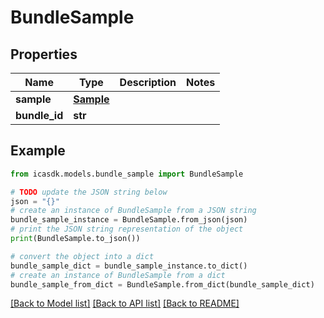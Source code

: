 # BundleSample


## Properties

Name | Type | Description | Notes
------------ | ------------- | ------------- | -------------
**sample** | [**Sample**](Sample.md) |  | 
**bundle_id** | **str** |  | 

## Example

```python
from icasdk.models.bundle_sample import BundleSample

# TODO update the JSON string below
json = "{}"
# create an instance of BundleSample from a JSON string
bundle_sample_instance = BundleSample.from_json(json)
# print the JSON string representation of the object
print(BundleSample.to_json())

# convert the object into a dict
bundle_sample_dict = bundle_sample_instance.to_dict()
# create an instance of BundleSample from a dict
bundle_sample_from_dict = BundleSample.from_dict(bundle_sample_dict)
```
[[Back to Model list]](../README.md#documentation-for-models) [[Back to API list]](../README.md#documentation-for-api-endpoints) [[Back to README]](../README.md)


